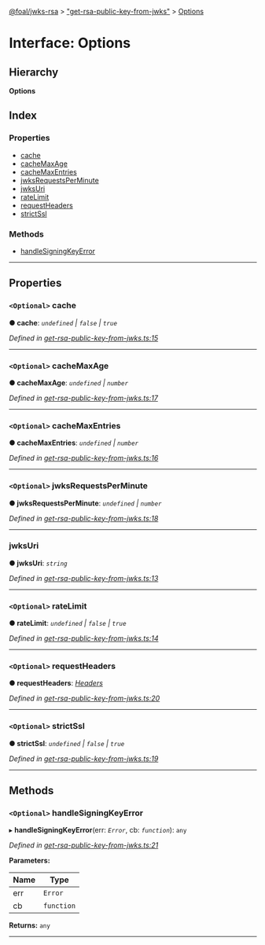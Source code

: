 [@foal/jwks-rsa](../README.md) > ["get-rsa-public-key-from-jwks"](../modules/_get_rsa_public_key_from_jwks_.md) > [Options](../interfaces/_get_rsa_public_key_from_jwks_.options.md)

# Interface: Options

## Hierarchy

**Options**

## Index

### Properties

* [cache](_get_rsa_public_key_from_jwks_.options.md#cache)
* [cacheMaxAge](_get_rsa_public_key_from_jwks_.options.md#cachemaxage)
* [cacheMaxEntries](_get_rsa_public_key_from_jwks_.options.md#cachemaxentries)
* [jwksRequestsPerMinute](_get_rsa_public_key_from_jwks_.options.md#jwksrequestsperminute)
* [jwksUri](_get_rsa_public_key_from_jwks_.options.md#jwksuri)
* [rateLimit](_get_rsa_public_key_from_jwks_.options.md#ratelimit)
* [requestHeaders](_get_rsa_public_key_from_jwks_.options.md#requestheaders)
* [strictSsl](_get_rsa_public_key_from_jwks_.options.md#strictssl)

### Methods

* [handleSigningKeyError](_get_rsa_public_key_from_jwks_.options.md#handlesigningkeyerror)

---

## Properties

<a id="cache"></a>

### `<Optional>` cache

**● cache**: *`undefined` \| `false` \| `true`*

*Defined in [get-rsa-public-key-from-jwks.ts:15](https://github.com/FoalTS/foal/blob/cf326d07/packages/jwks-rsa/src/get-rsa-public-key-from-jwks.ts#L15)*

___
<a id="cachemaxage"></a>

### `<Optional>` cacheMaxAge

**● cacheMaxAge**: *`undefined` \| `number`*

*Defined in [get-rsa-public-key-from-jwks.ts:17](https://github.com/FoalTS/foal/blob/cf326d07/packages/jwks-rsa/src/get-rsa-public-key-from-jwks.ts#L17)*

___
<a id="cachemaxentries"></a>

### `<Optional>` cacheMaxEntries

**● cacheMaxEntries**: *`undefined` \| `number`*

*Defined in [get-rsa-public-key-from-jwks.ts:16](https://github.com/FoalTS/foal/blob/cf326d07/packages/jwks-rsa/src/get-rsa-public-key-from-jwks.ts#L16)*

___
<a id="jwksrequestsperminute"></a>

### `<Optional>` jwksRequestsPerMinute

**● jwksRequestsPerMinute**: *`undefined` \| `number`*

*Defined in [get-rsa-public-key-from-jwks.ts:18](https://github.com/FoalTS/foal/blob/cf326d07/packages/jwks-rsa/src/get-rsa-public-key-from-jwks.ts#L18)*

___
<a id="jwksuri"></a>

###  jwksUri

**● jwksUri**: *`string`*

*Defined in [get-rsa-public-key-from-jwks.ts:13](https://github.com/FoalTS/foal/blob/cf326d07/packages/jwks-rsa/src/get-rsa-public-key-from-jwks.ts#L13)*

___
<a id="ratelimit"></a>

### `<Optional>` rateLimit

**● rateLimit**: *`undefined` \| `false` \| `true`*

*Defined in [get-rsa-public-key-from-jwks.ts:14](https://github.com/FoalTS/foal/blob/cf326d07/packages/jwks-rsa/src/get-rsa-public-key-from-jwks.ts#L14)*

___
<a id="requestheaders"></a>

### `<Optional>` requestHeaders

**● requestHeaders**: *[Headers](_get_rsa_public_key_from_jwks_.headers.md)*

*Defined in [get-rsa-public-key-from-jwks.ts:20](https://github.com/FoalTS/foal/blob/cf326d07/packages/jwks-rsa/src/get-rsa-public-key-from-jwks.ts#L20)*

___
<a id="strictssl"></a>

### `<Optional>` strictSsl

**● strictSsl**: *`undefined` \| `false` \| `true`*

*Defined in [get-rsa-public-key-from-jwks.ts:19](https://github.com/FoalTS/foal/blob/cf326d07/packages/jwks-rsa/src/get-rsa-public-key-from-jwks.ts#L19)*

___

## Methods

<a id="handlesigningkeyerror"></a>

### `<Optional>` handleSigningKeyError

▸ **handleSigningKeyError**(err: *`Error`*, cb: *`function`*): `any`

*Defined in [get-rsa-public-key-from-jwks.ts:21](https://github.com/FoalTS/foal/blob/cf326d07/packages/jwks-rsa/src/get-rsa-public-key-from-jwks.ts#L21)*

**Parameters:**

| Name | Type |
| ------ | ------ |
| err | `Error` |
| cb | `function` |

**Returns:** `any`

___

